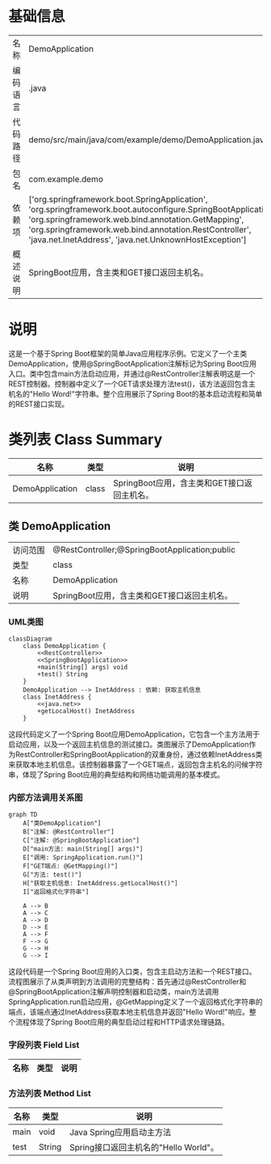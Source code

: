 # 基础信息

|      |      |
|------|------|
| 名称 | DemoApplication |
| 编码语言 | .java |
| 代码路径 | demo/src/main/java/com/example/demo/DemoApplication.java |
| 包名 | com.example.demo |
| 依赖项 | ['org.springframework.boot.SpringApplication', 'org.springframework.boot.autoconfigure.SpringBootApplication', 'org.springframework.web.bind.annotation.GetMapping', 'org.springframework.web.bind.annotation.RestController', 'java.net.InetAddress', 'java.net.UnknownHostException'] |
| 概述说明 | SpringBoot应用，含主类和GET接口返回主机名。 |

# 说明

这是一个基于Spring Boot框架的简单Java应用程序示例。它定义了一个主类DemoApplication，使用@SpringBootApplication注解标记为Spring Boot应用入口。类中包含main方法启动应用，并通过@RestController注解表明这是一个REST控制器。控制器中定义了一个GET请求处理方法test()，该方法返回包含主机名的"Hello Word!"字符串。整个应用展示了Spring Boot的基本启动流程和简单的REST接口实现。

# 类列表 Class Summary

| 名称   | 类型  | 说明 |
|-------|------|-------------|
| DemoApplication | class | SpringBoot应用，含主类和GET接口返回主机名。 |



## 类 DemoApplication

|      |      |
|------|------|
| 访问范围 | @RestController;@SpringBootApplication;public |
| 类型 | class |
| 名称 | DemoApplication |
| 说明 | SpringBoot应用，含主类和GET接口返回主机名。 |


### UML类图

```mermaid
classDiagram
    class DemoApplication {
        <<RestController>>
        <<SpringBootApplication>>
        +main(String[] args) void
        +test() String
    }
    DemoApplication --> InetAddress : 依赖: 获取主机信息
    class InetAddress {
        <<java.net>>
        +getLocalHost() InetAddress
    }
```

这段代码定义了一个Spring Boot应用DemoApplication，它包含一个主方法用于启动应用，以及一个返回主机信息的测试接口。类图展示了DemoApplication作为RestController和SpringBootApplication的双重身份，通过依赖InetAddress类来获取本地主机信息。该控制器暴露了一个GET端点，返回包含主机名的问候字符串，体现了Spring Boot应用的典型结构和网络功能调用的基本模式。


### 内部方法调用关系图

```mermaid
graph TD
    A["类DemoApplication"]
    B["注解: @RestController"]
    C["注解: @SpringBootApplication"]
    D["main方法: main(String[] args)"]
    E["调用: SpringApplication.run()"]
    F["GET端点: @GetMapping()"]
    G["方法: test()"]
    H["获取主机信息: InetAddress.getLocalHost()"]
    I["返回格式化字符串"]

    A --> B
    A --> C
    A --> D
    D --> E
    A --> F
    F --> G
    G --> H
    G --> I
```

这段代码是一个Spring Boot应用的入口类，包含主启动方法和一个REST接口。流程图展示了从类声明到方法调用的完整结构：首先通过@RestController和@SpringBootApplication注解声明控制器和启动类，main方法调用SpringApplication.run启动应用，@GetMapping定义了一个返回格式化字符串的端点，该端点通过InetAddress获取本地主机信息并返回"Hello Word!"响应。整个流程体现了Spring Boot应用的典型启动过程和HTTP请求处理链路。

### 字段列表 Field List

| 名称  | 类型  | 说明 |
|-------|-------|------|

### 方法列表 Method List

| 名称  | 类型  | 说明 |
|-------|-------|------|
| main | void | Java Spring应用启动主方法 |
| test | String | Spring接口返回主机名的"Hello World"。 |




